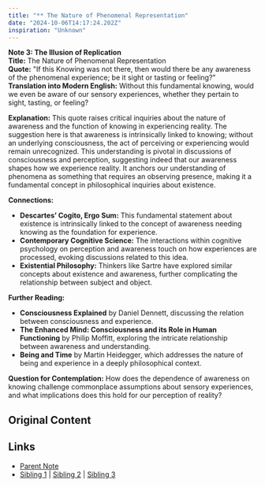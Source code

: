 ```yaml
---
title: "** The Nature of Phenomenal Representation"
date: "2024-10-06T14:17:24.202Z"
inspiration: "Unknown"
---
```


  
**Note 3: The Illusion of Replication**  
**Title:** The Nature of Phenomenal Representation  
**Quote:** "If this Knowing was not there, then would there be any awareness of the phenomenal experience; be it sight or tasting or feeling?"  
**Translation into Modern English:** Without this fundamental knowing, would we even be aware of our sensory experiences, whether they pertain to sight, tasting, or feeling?  

**Explanation:** This quote raises critical inquiries about the nature of awareness and the function of knowing in experiencing reality. The suggestion here is that awareness is intrinsically linked to knowing; without an underlying consciousness, the act of perceiving or experiencing would remain unrecognized. This understanding is pivotal in discussions of consciousness and perception, suggesting indeed that our awareness shapes how we experience reality. It anchors our understanding of phenomena as something that requires an observing presence, making it a fundamental concept in philosophical inquiries about existence.  

**Connections:**  
- **Descartes’ Cogito, Ergo Sum:** This fundamental statement about existence is intrinsically linked to the concept of awareness needing knowing as the foundation for experience.  
- **Contemporary Cognitive Science:** The interactions within cognitive psychology on perception and awareness touch on how experiences are processed, evoking discussions related to this idea.  
- **Existential Philosophy:** Thinkers like Sartre have explored similar concepts about existence and awareness, further complicating the relationship between subject and object.  

**Further Reading:**  
- **Consciousness Explained** by Daniel Dennett, discussing the relation between consciousness and experience.  
- **The Enhanced Mind: Consciousness and its Role in Human Functioning** by Philip Moffitt, exploring the intricate relationship between awareness and understanding.  
- **Being and Time** by Martin Heidegger, which addresses the nature of being and experience in a deeply philosophical context.  

**Question for Contemplation:** How does the dependence of awareness on knowing challenge commonplace assumptions about sensory experiences, and what implications does this hold for our perception of reality?  


## Original Content



## Links

- [Parent Note](/parent-note.md)
- [Sibling 1](/zettel1.md) | [Sibling 2](/zettel2.md) | [Sibling 3](/zettel3.md)

